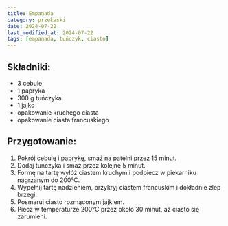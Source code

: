 ```yaml
---
title: Empanada 
category: przekaski
date: 2024-07-22
last_modified_at: 2024-07-22
tags: [empanada, tuńczyk, ciasto]
---
```


## Składniki:
- 3 cebule
- 1 papryka
- 300 g tuńczyka
- 1 jajko
- opakowanie kruchego ciasta
- opakowanie ciasta francuskiego

## Przygotowanie:
1. Pokrój cebulę i paprykę, smaż na patelni przez 15 minut.
2. Dodaj tuńczyka i smaż przez kolejne 5 minut.
3. Formę na tartę wyłóż ciastem kruchym i podpiecz w piekarniku nagrzanym do 200°C.
4. Wypełnij tartę nadzieniem, przykryj ciastem francuskim i dokładnie zlep brzegi.
5. Posmaruj ciasto rozmąconym jajkiem.
6. Piecz w temperaturze 200°C przez około 30 minut, aż ciasto się zarumieni.
